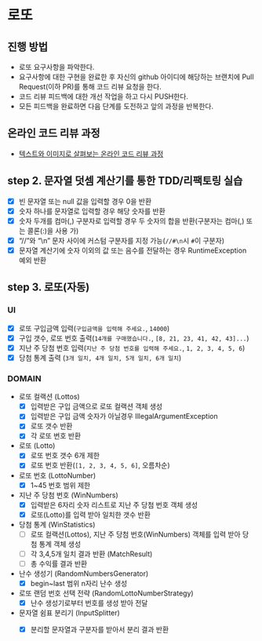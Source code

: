 # 로또
## 진행 방법
* 로또 요구사항을 파악한다.
* 요구사항에 대한 구현을 완료한 후 자신의 github 아이디에 해당하는 브랜치에 Pull Request(이하 PR)를 통해 코드 리뷰 요청을 한다.
* 코드 리뷰 피드백에 대한 개선 작업을 하고 다시 PUSH한다.
* 모든 피드백을 완료하면 다음 단계를 도전하고 앞의 과정을 반복한다.

## 온라인 코드 리뷰 과정
* [텍스트와 이미지로 살펴보는 온라인 코드 리뷰 과정](https://github.com/next-step/nextstep-docs/tree/master/codereview)

## step 2. 문자열 덧셈 계산기를 통한 TDD/리팩토링 실습
- [x] 빈 문자열 또는 null 값을 입력할 경우 0을 반환
- [x] 숫자 하나를 문자열로 입력할 경우 해당 숫자를 반환
- [x] 숫자 두개를 컴마(,) 구분자로 입력할 경우 두 숫자의 합을 반환(구분자는 컴마(,) 또는 콜론(:)을 사용 가)
- [x] “//”와 “\n” 문자 사이에 커스텀 구분자를 지정 가능(`//#\n`시 `#`이 구분자)
- [x] 문자열 계산기에 숫자 이외의 값 또는 음수를 전달하는 경우 RuntimeException 예외 반환 

## step 3. 로또(자동)
### UI
- [X] 로또 구입금액 입력(`구입금액을 입력해 주세요.`, `14000`)
- [X] 구입 갯수, 로또 번호 출력(`14개를 구매했습니다.`, `[8, 21, 23, 41, 42, 43]...`)
- [X] 지난 주 당첨 번호 입력(`지난 주 당첨 번호를 입력해 주세요.`, `1, 2, 3, 4, 5, 6`)
- [X] 당첨 통계 출력 (`3개 일치, 4개 일치, 5개 일치, 6개 일치`)

### DOMAIN
- 로또 컬랙션 (Lottos)
  - [X] 입력받은 구입 금액으로 로또 컬랙션 객체 생성
  - [X] 입력받은 구입 금액 숫자가 아닐경우 IllegalArgumentException
  - [X] 로또 갯수 반환
  - [X] 각 로또 번호 반환
- 로또 (Lotto)
  - [X] 로또 번호 갯수 6개 제한
  - [X] 로또 번호 반환(`[1, 2, 3, 4, 5, 6]`, 오름차순) 
- 로또 번호 (LottoNumber)
  - [X] 1~45 번호 범위 제한
- 지난 주 당첨 번호 (WinNumbers)
  - [X] 입력받은 6자리 숫자 리스트로 지난 주 당첨 번호 객체 생성
  - [X] 로또(Lotto)를 입력 받아 일치한 갯수 반환
- 당첨 통계 (WinStatistics)
  - [ ] 로또 컬랙션(Lottos), 지난 주 당첨 번호(WinNumbers) 객체를 입력 받아 당첨 통계 객체 생성
  - [ ] 각 3,4,5개 일치 결과 반환 (MatchResult)
  - [ ] 총 수익률 결과 반환
- 난수 생성기 (RandomNumbersGenerator)
  - [X] begin~last 범위 n자리 난수 생성
- 로또 랜덤 번호 선택 전략 (RandomLottoNumberStrategy)
  - [X] 난수 생성기로부터 번호를 생성 받아 전달
- 문자열 쉼표 분리기 (InputSplitter)
  - [X] 분리할 문자열과 구분자를 받아서 분리 결과 반환

